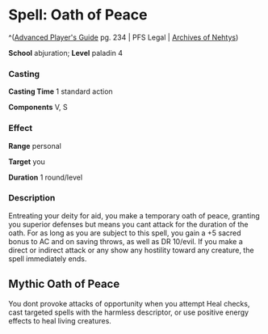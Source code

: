 # Spell: Oath of Peace

^([Advanced Player's Guide][ss-oath-of-peace] pg. 234 | PFS Legal | [Archives of Nehtys][sn-oath-of-peace])

**School** abjuration; **Level** paladin 4

### Casting

**Casting Time** 1 standard action

**Components** V, S

### Effect

**Range** personal

**Target** you

**Duration** 1 round/level

### Description

Entreating your deity for aid, you make a temporary oath of peace, granting you superior defenses but means you cant attack for the duration of the oath. For as long as you are subject to this spell, you gain a +5 sacred bonus to AC and on saving throws, as well as DR 10/evil. If you make a direct or indirect attack or any show any hostility toward any creature, the spell immediately ends.

## Mythic Oath of Peace

You dont provoke attacks of opportunity when you attempt Heal checks, cast targeted spells with the harmless descriptor, or use positive energy effects to heal living creatures.

[ss-oath-of-peace]: http://paizo.com/pathfinderRPG/v57
[sn-oath-of-peace]: http://www.archivesofnethys.com/SpellDisplay.aspx?ItemName=Oath%20of%20Peace